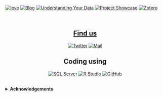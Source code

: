 <a href="https://cdu-data-science-team.github.io/team-blog/#category:Open_source" target="_blank"><img alt="love"  src="https://badgen.net/badge/Open%20Source%20%3F/Yes%21/blue?icon=github"/></a>
<a href="https://cdu-data-science-team.github.io/team-blog/" target="_blank"><img alt="Blog" src=https://img.shields.io/badge/blog-cdu--data--science--team-yellowgreen></a> 
<a href="https://cdu-data-science-team.github.io/understanding-your-data/" target="_blank"><img alt="Understanding Your Data" src=https://img.shields.io/badge/meetup-understanding--your--data-green></a> 
<a href="https://cdu-data-science-team.github.io/project-showcase/" target="_blank"><img alt="Project Showcase" src=https://img.shields.io/badge/projects-projects--showcase-purple></a> 
<a href="https://www.zotero.org/groups/2868168/nottshc_clinical_development_unit/collections/ACV3Y9JL" target="_blank"><img alt="Zotero" src=https://img.shields.io/badge/Zotero-useful--links-darkred>

<br> 

<h2 align="center">Find us</h2>
<p align="center"><a 
href="https://twitter.com/DataScienceNott" target="_blank"><img alt="Twitter" 
src="https://img.shields.io/twitter/follow/DataScienceNott" /></a> <a 
href="mailto:CDUDataScience@nottshc.nhs.uk" target="_blank"><img alt="Mail"
src="https://img.shields.io/badge/-CDUDataScience@notthc.nhs.uk-c14438?style=flat-square&logo=Gmail&logoColor=white&link=mailto:CDUDataScience@notthc.nhs.uk"/></a> <a 
</a>
</p>  
  
<h2 align="center">Coding using</h2>
<p align="center">
<a href="https://cdu-data-science-team.github.io/team-blog/#category:SQL" target="_blank"><img alt="SQL Server" src="https://img.shields.io/badge/Microsoft%20SQL%20Server-%2312100E.svg?logo=microsoft-sql-server&logoColor=red&style=for-the-badge"/></a> 
<a href="https://cdu-data-science-team.github.io/team-blog/#category:RStudio" target="_blank"><img alt="R Studio" src="https://img.shields.io/badge/RStudio-%2312100E.svg?logo=rstudio&style=for-the-badge"/></a> 
<a href="https://cdu-data-science-team.github.io/team-blog/#category:GitHub" target="_blank"><img alt="GitHub" src="https://img.shields.io/badge/GitHub-black?logo=GitHub&style=for-the-badge"/></a> 
</p>
</br>

<details>
  <summary><b> Acknowledgements </b></summary>
  

inspiration from https://github.com/claytonjhamilton/claytonjhamilton  
https://github.com/Naereen/badges  
https://github.com/ellerbrock/open-source-badges/blob/master/README.md - not used  
https://github.com/anuraghazra/github-readme-stats  
https://shields.io/category/build 
</details> 

<!--

**Here are some ideas to get you started:**

🙋‍♀️ A short introduction - what is your organization all about?
🌈 Contribution guidelines - how can the community get involved?
👩‍💻 Useful resources - where can the community find your docs? Is there anything else the community should know?
🍿 Fun facts - what does your team eat for breakfast?
🧙 Remember, you can do mighty things with the power of [Markdown](https://docs.github.com/github/writing-on-github/getting-started-with-writing-and-formatting-on-github/basic-writing-and-formatting-syntax)
-->
